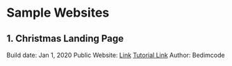 # Sample Websites

## 1. Christmas Landing Page
Build date: Jan 1, 2020
Public Website: [Link](https://paulwongx.netlify.app/20210101_christmas_landing_page/)
[Tutorial Link](https://www.youtube.com/watch?v=RTIueV7zERY&list=PL4fWfKO-B5vSgfO4BPzWiC4OBG8gd_yAH)
Author: Bedimcode